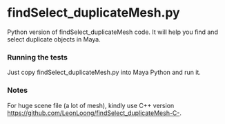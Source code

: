 # findSelect_duplicateMesh.py
Python version of findSelect_duplicateMesh code. It will help you find and select duplicate objects in Maya.

### Running the tests
Just copy findSelect_duplicateMesh.py into Maya Python and run it.

### Notes
For huge scene file (a lot of mesh), kindly use C++ version https://github.com/LeonLoong/findSelect_duplicateMesh-C-.
